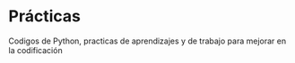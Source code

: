 # Prácticas
Codigos de Python, practicas de aprendizajes y de trabajo para mejorar en la codificación
